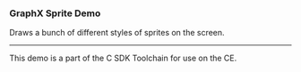 ### GraphX Sprite Demo

Draws a bunch of different styles of sprites on the screen.

---

This demo is a part of the C SDK Toolchain for use on the CE.

